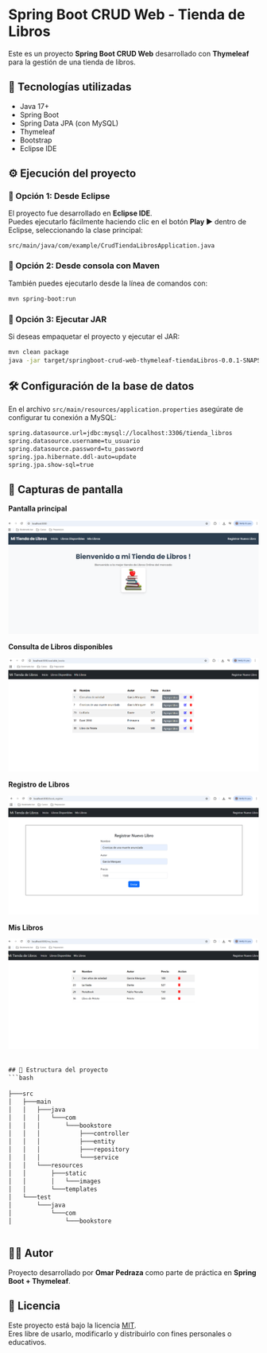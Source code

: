 # Spring Boot CRUD Web - Tienda de Libros

Este es un proyecto **Spring Boot CRUD Web** desarrollado con **Thymeleaf** para la gestión de una tienda de libros.

## 🚀 Tecnologías utilizadas
- Java 17+
- Spring Boot
- Spring Data JPA (con MySQL)
- Thymeleaf
- Bootstrap
- Eclipse IDE

## ⚙️ Ejecución del proyecto

### 🔹 Opción 1: Desde Eclipse
El proyecto fue desarrollado en **Eclipse IDE**.  
Puedes ejecutarlo fácilmente haciendo clic en el botón **Play ▶️** dentro de Eclipse, seleccionando la clase principal:

```
src/main/java/com/example/CrudTiendaLibrosApplication.java
```

### 🔹 Opción 2: Desde consola con Maven
También puedes ejecutarlo desde la línea de comandos con:

```bash
mvn spring-boot:run
```

### 🔹 Opción 3: Ejecutar JAR
Si deseas empaquetar el proyecto y ejecutar el JAR:

```bash
mvn clean package
java -jar target/springboot-crud-web-thymeleaf-tiendaLibros-0.0.1-SNAPSHOT.jar
```

## 🛠 Configuración de la base de datos
En el archivo `src/main/resources/application.properties` asegúrate de configurar tu conexión a MySQL:

```properties
spring.datasource.url=jdbc:mysql://localhost:3306/tienda_libros
spring.datasource.username=tu_usuario
spring.datasource.password=tu_password
spring.jpa.hibernate.ddl-auto=update
spring.jpa.show-sql=true
```

## 📸 Capturas de pantalla

**Pantalla principal**

![inicio](https://raw.githubusercontent.com/omarpedraza1979/springboot-crud-web-thymeleaf-tiendaLibros/main/docs/images/inicial.png)

**Consulta de Libros disponibles**

![Libros Disponibles](https://raw.githubusercontent.com/omarpedraza1979/springboot-crud-web-thymeleaf-tiendaLibros/main/docs/images/LibrosDisponibles.png)

**Registro de Libros**

![Registrar Libros](https://raw.githubusercontent.com/omarpedraza1979/springboot-crud-web-thymeleaf-tiendaLibros/main/docs/images/RegistrarLibro.png)

**Mis Libros**

![Mis Libros](https://raw.githubusercontent.com/omarpedraza1979/springboot-crud-web-thymeleaf-tiendaLibros/main/docs/images/MisLibros.png)


```

## 📂 Estructura del proyecto
```bash

├───src
│   ├───main
│   │   ├───java
│   │   │   └───com
│   │   │       └───bookstore
│   │   │           ├───controller
│   │   │           ├───entity
│   │   │           ├───repository
│   │   │           └───service
│   │   └───resources
│   │       ├───static
│   │       │   └───images
│   │       └───templates
│   └───test
│       └───java
│           └───com
│               └───bookstore


```

## 👨‍💻 Autor
Proyecto desarrollado por **Omar Pedraza** como parte de práctica en **Spring Boot + Thymeleaf**.

## 📜 Licencia
Este proyecto está bajo la licencia [MIT](LICENSE).  
Eres libre de usarlo, modificarlo y distribuirlo con fines personales o educativos.
